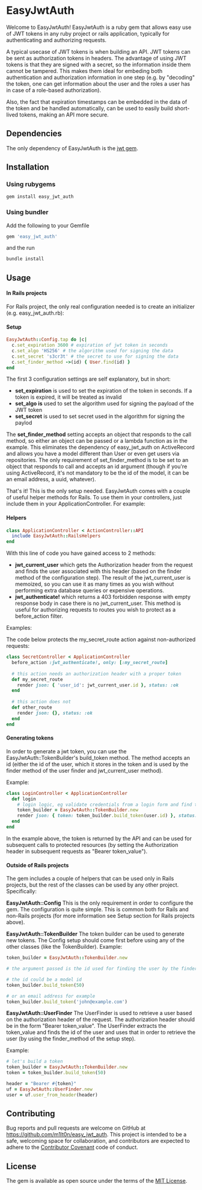 # EasyJwtAuth

Welcome to EasyJwtAuth! EasyJwtAuth is a ruby gem that allows easy use of JWT tokens in any ruby project or rails application, typically for authenticating and authorizing requests.

A typical usecase of JWT tokens is when building an API. JWT tokens can be sent as authorization tokens in headers. The advantage of using JWT tokens is that they are signed with a secret, so the information inside them cannot be tampered. This makes them ideal for embeding both authentication and authorization information in one step (e.g. by "decoding" the token, one can get information about the user and the roles a user has in case of a role-based authorization). 

Also, the fact that expiration timestamps can be embedded in the data of the token and be handled automatically, can be used to easily build short-lived tokens, making an API more secure.


## Dependencies

The only dependency of EasyJwtAuth is the [jwt gem](https://github.com/jwt/ruby-jwt).

## Installation

### Using rubygems

```ruby
gem install easy_jwt_auth
```

### Using bundler

Add the following to your Gemfile
```ruby
gem 'easy_jwt_auth'
```
and the run
```bash
bundle install
```

## Usage

#### In Rails projects
For Rails project, the only real configuration needed is to create an initializer (e.g. easy_jwt_auth.rb):

#### Setup
```ruby
EasyJwtAuth::Config.tap do |c|
  c.set_expiration 3600 # expiration of jwt token in seconds
  c.set_algo 'HS256' # the algorithm used for signing the data
  c.set_secret 's3cr3t' # the secret to use for signing the data
  c.set_finder_method ->(id) { User.find(id) }
end
```
The first 3 configuration settings are self explanatory, but in short:
* **set_expiration** is used to set the expiration of the token in seconds. If a token is expired, it will be treated as invalid
* **set_algo is** used to set the algorithm used for signing the payload of the JWT token
* **set_secret** is used to set secret used in the algorithm for signing the paylod

The **set_finder_method** setting accepts an object that responds to the call method, so either an object can be passed or a lambda function as in the example. This eliminates the dependency of easy_jwt_auth on ActiveRecord and allows you have a model different than User or even get users via repositories. The only requirement of set_finder_method is to be set to an object that responds to call and accepts an id argument (though if you're using ActiveRecord, it's not mandatory to be the id of the model, it can be an email address, a uuid, whatever).

That's it! This is the only setup needed. EasyJwtAuth comes with a couple of useful helper methods for Rails. To use them in your controllers, just include them in your ApplicationController. For example:

#### Helpers

```ruby
class ApplicationController < ActionController::API
  include EasyJwtAuth::RailsHelpers
end
```

With this line of code you have gained access to 2 methods:
* **jwt_current_user** which gets the Authorization header from the request and finds the user associated with this header (based on the finder method of the configuration step). The result of the jwt_current_user is memoized, so you can use it as many times as you wish without performing extra database queries or expensive operations.
* **jwt_authenticate!** which returns a 403 forbidden response with empty response body in case there is no jwt_current_user. This method is useful for authorizing requests to routes you wish to protect as a before_action filter.

Examples:

The code below protects the my_secret_route action against non-authorized requests:

```ruby
class SecretController < ApplicationController
  before_action :jwt_authenticate!, only: [:my_secret_route]
  
  # this action needs an authorization header with a proper token
  def my_secret_route
    render json: { 'user_id': jwt_current_user.id }, status: :ok
  end
  
  # this action does not
  def other_route
    render json: {}, status: :ok
  end
end
```

#### Generating tokens

In order to generate a jwt token, you can use the EasyJwtAuth::TokenBuilder's build_token method. The method accepts an id (either the id of the user, which it stores in the token and is used by the finder method of the user finder and jwt_current_user method).

Example:

```ruby
class LoginController < ApplicationController
  def login
    # login logic, eg validate credentials from a login form and find the user
    token_builder = EasyJwtAuth::TokenBuilder.new
    render json: { token: token_builder.build_token(user.id) }, status: :ok
  end
end
```

In the example above, the token is returned by the API and can be used for subsequent calls to protected resources (by setting the Authorization header in subsequent requests as "Bearer token_value").

#### Outside of Rails projects
The gem includes a couple of helpers that can be used only in Rails projects, but the rest of the classes can be used by any other project. Specifically:

**EasyJwtAuth::Config**
This is the only requirement in order to configure the gem. The configuration is quite simple. This is common both for Rails and non-Rails projects (for more information see Setup section for Rails projects above).

**EasyJwtAuth::TokenBuilder**
The token builder can be used to generate new tokens. The Config setup should come first before using any of the other classes (like the TokenBuilder). Example:

```ruby
token_builder = EasyJwtAuth::TokenBuilder.new

# the argument passed is the id used for finding the user by the finder_method configured in the setup step.

# the id could be a model id
token_builder.build_token(50)

# or an email address for example
token_builder.build_token('john@example.com')
```

**EasyJwtAuth::UserFinder**
The UserFinder is used to retrieve a user based on the authorization header of the request. The authorization header should be in the form "Bearer token_value". The UserFinder extracts the token_value and finds the id of the user and uses that in order to retrieve the user (by using the finder_method of the setup step).

Example:

```ruby
# let's build a token
token_builder = EasyJwtAuth::TokenBuilder.new
token = token_builder.build_token(50)

header = "Bearer #{token}"
uf = EasyJwtAuth::UserFinder.new
user = uf.user_from_header(header)
```

## Contributing

Bug reports and pull requests are welcome on GitHub at https://github.com/m1lt0n/easy_jwt_auth. This project is intended to be a safe, welcoming space for collaboration, and contributors are expected to adhere to the [Contributor Covenant](http://contributor-covenant.org) code of conduct.

## License

The gem is available as open source under the terms of the [MIT License](http://opensource.org/licenses/MIT).

